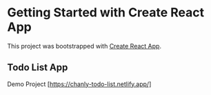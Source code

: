 # Getting Started with Create React App

This project was bootstrapped with [Create React App](https://github.com/facebook/create-react-app).

## Todo List App

Demo Project
[https://chanly-todo-list.netlify.app/]

